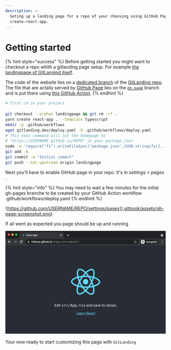 ```yaml
---
description: >-
  Seting up a landing page for a repo of your choosing using GitHub Pages and
  create-react-app.
---
```


# Getting started



{% hint style="success" %}
Before getting started you might want to checkout a repo whith a gitlanding page setup. For example [the landingpage of GitLangind itself](https://www.gitlanding.dev/).

The code of the website lies on a [dedicated branch](https://github.com/thieryw/gitlanding/tree/landingpage) of the [GitLanding repo](https://github.com/thieryw/gitlanding). The file that are actally served by [GitHub Page](https://pages.github.com/) lies on the [`gh_page`](https://github.com/thieryw/gitlanding/tree/gh-pages) branch and is put there using [this GitHub Action](https://github.com/thieryw/gitlanding/blob/eb85ca1fea7ce0ce21837d1e0ba7a6bb1a784b19/.github/workflows/deploy.yml#L21).
{% endhint %}

```bash
# first cd in your project

git checkout --orphan landingpage && git rm -rf .
yarn create react-app . --template typescript
mkdir -p .github/workflows
wget gitlanding.dev/deploy.yaml -O .github/workflows/deploy.yaml
# This next command will set the homepage to 
# "https://USERNAME.github.io/REPO" in your package.json
node -e 'require("fs").writeFileSync("package.json",JSON.stringify({...require("./package.json"), "homepage": (()=>{ const [r, u]= `${require("child_process").execSync("git remote get-url origin")}`.replace(/\r?\n$/, "").split("/").reverse(); return `https://${u}.github.io/${r}`; })()},null,2))'
git add -A
git commit -m "Initial commit"
git push --set-upstream origin landingpage
```

Next you'll have to enable GitHub page in your repo.  It's in _settings &gt; pages_ .

{% hint style="info" %}
You may need to wait a few minutes for the initial gh-pages branche to be created by your GitHub Action workflow .github/workflows/deploy.yaml
{% endhint %}

![https://github.com/USERNAME/REPO/settings/pages](.gitbook/assets/gh-page-screenshot.png)

If all went as expected you page should be up and running

![](.gitbook/assets/react-app-screen-shot.png)

Your now ready to start customizing this page with `GitLanding`

